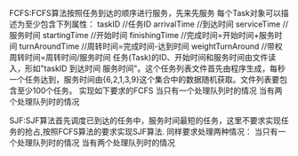 FCFS:FCFS算法按照任务到达的顺序进行服务，先来先服务 每个Task对象可以描述为至少包含下列属性： taskID //任务ID arrivalTime //到达时间 serviceTime //服务时间 startingTime //开始时间 finishingTime //完成时间=开始时间+服务时间 turnAroundTime //周转时间=完成时间-达到时间 weightTurnAround //带权周转时间=周转时间/服务时间 任务(Task)的ID、开始时间和服务时间由文件读入，形如"taskID 到达时间 服务时间"。这个任务列表文件首先由程序生成，每秒一个任务达到，服务时间由{6,2,1,3,9}这个集合中的数据随机获取。文件列表要包含至少100个任务。 实现如下要求的FCFS 当只有一个处理队列时的情况 当有两个处理队列时的情况

SJF:SJF算法首先调度已到达的任务中，服务时间最短的任务，这里不要求实现任务的抢占,按照FCFS算法的要求实现SJF算法. 同样要求处理两种情况： 当只有一个处理队列时的情况 当有两个处理队列时的情况
